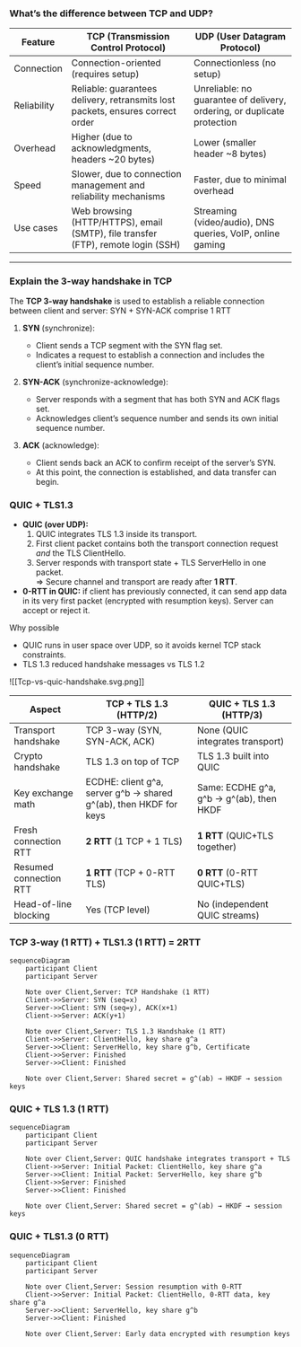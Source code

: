 ### What’s the difference between TCP and UDP?
| Feature     | **TCP (Transmission Control Protocol)**                                          | **UDP (User Datagram Protocol)**                                        |
| ----------- | -------------------------------------------------------------------------------- | ----------------------------------------------------------------------- |
| Connection  | Connection-oriented (requires setup)                                             | Connectionless (no setup)                                               |
| Reliability | Reliable: guarantees delivery, retransmits lost packets, ensures correct order   | Unreliable: no guarantee of delivery, ordering, or duplicate protection |
| Overhead    | Higher (due to acknowledgments, headers ~20 bytes)                               | Lower (smaller header ~8 bytes)                                         |
| Speed       | Slower, due to connection management and reliability mechanisms                  | Faster, due to minimal overhead                                         |
| Use cases   | Web browsing (HTTP/HTTPS), email (SMTP), file transfer (FTP), remote login (SSH) | Streaming (video/audio), DNS queries, VoIP, online gaming               |

---

### Explain the 3-way handshake in TCP
The **TCP 3-way handshake** is used to establish a reliable connection between client and server:
SYN + SYN-ACK comprise 1 RTT

1. **SYN** (synchronize):  
   - Client sends a TCP segment with the SYN flag set.  
   - Indicates a request to establish a connection and includes the client’s initial sequence number.

2. **SYN-ACK** (synchronize-acknowledge):  
   - Server responds with a segment that has both SYN and ACK flags set.  
   - Acknowledges client’s sequence number and sends its own initial sequence number.

3. **ACK** (acknowledge):  
   - Client sends back an ACK to confirm receipt of the server’s SYN.  
   - At this point, the connection is established, and data transfer can begin.


### QUIC + TLS1.3
- **QUIC (over UDP):**
    1. QUIC integrates TLS 1.3 inside its transport.
    2. First client packet contains both the transport connection request _and_ the TLS ClientHello.
    3. Server responds with transport state + TLS ServerHello in one packet.  
        ⇒ Secure channel and transport are ready after **1 RTT**.      
- **0-RTT in QUIC:** if client has previously connected, it can send app data in its very first packet (encrypted with resumption keys). Server can accept or reject it.

Why possible
- QUIC runs in user space over UDP, so it avoids kernel TCP stack constraints.
- TLS 1.3 reduced handshake messages vs TLS 1.2



![[Tcp-vs-quic-handshake.svg.png]]


| Aspect                 | **TCP + TLS 1.3 (HTTP/2)**                                        | **QUIC + TLS 1.3 (HTTP/3)**              |
| ---------------------- | ----------------------------------------------------------------- | ---------------------------------------- |
| Transport handshake    | TCP 3-way (SYN, SYN-ACK, ACK)                                     | None (QUIC integrates transport)         |
| Crypto handshake       | TLS 1.3 on top of TCP                                             | TLS 1.3 built into QUIC                  |
| Key exchange math      | ECDHE: client g^a, server g^b → shared g^(ab), then HKDF for keys | Same: ECDHE g^a, g^b → g^(ab), then HKDF |
| Fresh connection RTT   | **2 RTT** (1 TCP + 1 TLS)                                         | **1 RTT** (QUIC+TLS together)            |
| Resumed connection RTT | **1 RTT** (TCP + 0-RTT TLS)                                       | **0 RTT** (0-RTT QUIC+TLS)               |
| Head-of-line blocking  | Yes (TCP level)                                                   | No (independent QUIC streams)            |


### TCP 3-way (1 RTT) + TLS1.3 (1 RTT) = 2RTT
```mermaid
sequenceDiagram
    participant Client
    participant Server

    Note over Client,Server: TCP Handshake (1 RTT)
    Client->>Server: SYN (seq=x)
    Server->>Client: SYN (seq=y), ACK(x+1)
    Client->>Server: ACK(y+1)

    Note over Client,Server: TLS 1.3 Handshake (1 RTT)
    Client->>Server: ClientHello, key share g^a
    Server->>Client: ServerHello, key share g^b, Certificate
    Client->>Server: Finished
    Server->>Client: Finished

    Note over Client,Server: Shared secret = g^(ab) → HKDF → session keys
```


### QUIC + TLS 1.3 (1 RTT)
```mermaid
sequenceDiagram
    participant Client
    participant Server

    Note over Client,Server: QUIC handshake integrates transport + TLS
    Client->>Server: Initial Packet: ClientHello, key share g^a
    Server->>Client: Initial Packet: ServerHello, key share g^b
    Client->>Server: Finished
    Server->>Client: Finished

    Note over Client,Server: Shared secret = g^(ab) → HKDF → session keys
```

### QUIC + TLS1.3 (0 RTT)
```mermaid
sequenceDiagram
    participant Client
    participant Server

    Note over Client,Server: Session resumption with 0-RTT
    Client->>Server: Initial Packet: ClientHello, 0-RTT data, key share g^a
    Server->>Client: ServerHello, key share g^b
    Server->>Client: Finished

    Note over Client,Server: Early data encrypted with resumption keys
```
